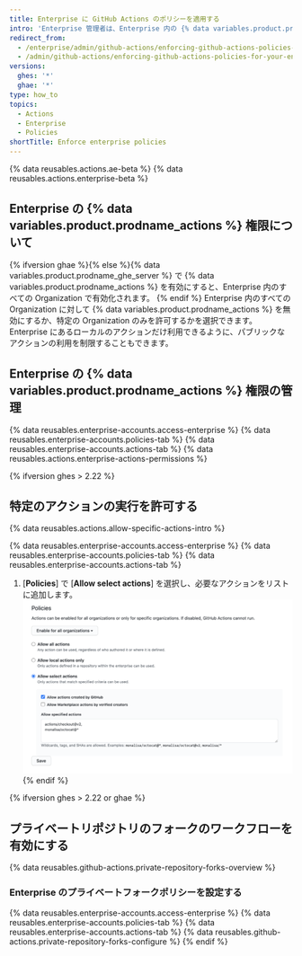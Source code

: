 ```yaml
---
title: Enterprise に GitHub Actions のポリシーを適用する
intro: 'Enterprise 管理者は、Enterprise 内の {% data variables.product.prodname_actions %} へのアクセスを管理できます。'
redirect_from:
  - /enterprise/admin/github-actions/enforcing-github-actions-policies-for-your-enterprise
  - /admin/github-actions/enforcing-github-actions-policies-for-your-enterprise
versions:
  ghes: '*'
  ghae: '*'
type: how_to
topics:
  - Actions
  - Enterprise
  - Policies
shortTitle: Enforce enterprise policies
---
```


{% data reusables.actions.ae-beta %}
{% data reusables.actions.enterprise-beta %}

## Enterprise の {% data variables.product.prodname_actions %} 権限について

{% ifversion ghae %}{% else %}{% data variables.product.prodname_ghe_server %} で {% data variables.product.prodname_actions %} を有効にすると、Enterprise 内のすべての Organization で有効化されます。 {% endif %} Enterprise 内のすべての Organization に対して {% data variables.product.prodname_actions %} を無効にするか、特定の Organization のみを許可するかを選択できます。 Enterprise にあるローカルのアクションだけ利用できるように、パブリックなアクションの利用を制限することもできます。

## Enterprise の {% data variables.product.prodname_actions %} 権限の管理

{% data reusables.enterprise-accounts.access-enterprise %}
{% data reusables.enterprise-accounts.policies-tab %}
{% data reusables.enterprise-accounts.actions-tab %}
{% data reusables.actions.enterprise-actions-permissions %}

{% ifversion ghes > 2.22 %}
## 特定のアクションの実行を許可する

{% data reusables.actions.allow-specific-actions-intro %}

{% data reusables.enterprise-accounts.access-enterprise %}
{% data reusables.enterprise-accounts.policies-tab %}
{% data reusables.enterprise-accounts.actions-tab %}
1. [**Policies**] で [**Allow select actions**] を選択し、必要なアクションをリストに追加します。 ![許可リストにアクションを追加する](/assets/images/help/organizations/enterprise-actions-policy-allow-list.png)
{% endif %}

{% ifversion ghes > 2.22 or ghae %}
## プライベートリポジトリのフォークのワークフローを有効にする

{% data reusables.github-actions.private-repository-forks-overview %}

### Enterprise のプライベートフォークポリシーを設定する

{% data reusables.enterprise-accounts.access-enterprise %}
{% data reusables.enterprise-accounts.policies-tab %}
{% data reusables.enterprise-accounts.actions-tab %}
{% data reusables.github-actions.private-repository-forks-configure %}
{% endif %}
